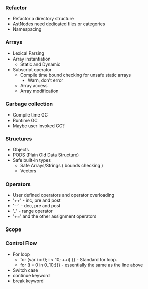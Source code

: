 ### Refactor
  - Refactor a directory structure
  - AstNodes need dedicated files or categories
  - Namespacing

### Arrays
  - Lexical Parsing
  - Array instantiation 
    + Static and Dynamic
  - Subscript operator
    + Compile time bound checking for unsafe static arrays
        - Warn, don't error
    + Array access
    + Array modification

### Garbage collection
  - Compile time GC
  - Runtime GC
  - Maybe user invoked GC?

### Structures
  - Objects
  - PODS (Plain Old Data Structure)
  - Safe built-in types
    + Safe Arrays/Strings ( bounds checking )
    + Vectors

### Operators
  - User defined operators and operator overloading
  - '++' - inc, pre and post
  - '--' - dec, pre and post
  - '..' - range operator
  - '+=' and the other assignment operators

### Scope

### Control Flow
  - For loop
    + for (var i = 0; i < 10; ++i) {}   - Standard for loop.
    + for (i = 0 in 0..10;){}  - essentially the same as the line above
  - Switch case
  - continue keyword
  - break keyword
